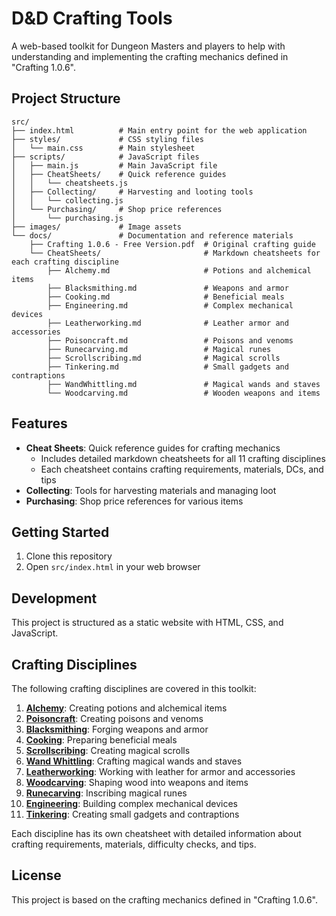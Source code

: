 # D&D Crafting Tools

A web-based toolkit for Dungeon Masters and players to help with understanding and implementing the crafting mechanics defined in "Crafting 1.0.6".

## Project Structure

```
src/
├── index.html          # Main entry point for the web application
├── styles/             # CSS styling files
│   └── main.css        # Main stylesheet
├── scripts/            # JavaScript files
│   ├── main.js         # Main JavaScript file
│   ├── CheatSheets/    # Quick reference guides
│   │   └── cheatsheets.js
│   ├── Collecting/     # Harvesting and looting tools
│   │   └── collecting.js
│   └── Purchasing/     # Shop price references
│       └── purchasing.js
├── images/             # Image assets
└── docs/               # Documentation and reference materials
    ├── Crafting 1.0.6 - Free Version.pdf  # Original crafting guide
    └── CheatSheets/                       # Markdown cheatsheets for each crafting discipline
        ├── Alchemy.md                     # Potions and alchemical items
        ├── Blacksmithing.md               # Weapons and armor
        ├── Cooking.md                     # Beneficial meals
        ├── Engineering.md                 # Complex mechanical devices
        ├── Leatherworking.md              # Leather armor and accessories
        ├── Poisoncraft.md                 # Poisons and venoms
        ├── Runecarving.md                 # Magical runes
        ├── Scrollscribing.md              # Magical scrolls
        ├── Tinkering.md                   # Small gadgets and contraptions
        ├── WandWhittling.md               # Magical wands and staves
        └── Woodcarving.md                 # Wooden weapons and items
```

## Features

- **Cheat Sheets**: Quick reference guides for crafting mechanics
  - Includes detailed markdown cheatsheets for all 11 crafting disciplines
  - Each cheatsheet contains crafting requirements, materials, DCs, and tips
- **Collecting**: Tools for harvesting materials and managing loot
- **Purchasing**: Shop price references for various items

## Getting Started

1. Clone this repository
2. Open `src/index.html` in your web browser

## Development

This project is structured as a static website with HTML, CSS, and JavaScript.

## Crafting Disciplines

The following crafting disciplines are covered in this toolkit:

1. **[Alchemy](src/docs/CheatSheets/Alchemy.md)**: Creating potions and alchemical items
2. **[Poisoncraft](src/docs/CheatSheets/Poisoncraft.md)**: Creating poisons and venoms
3. **[Blacksmithing](src/docs/CheatSheets/Blacksmithing.md)**: Forging weapons and armor
4. **[Cooking](src/docs/CheatSheets/Cooking.md)**: Preparing beneficial meals
5. **[Scrollscribing](src/docs/CheatSheets/Scrollscribing.md)**: Creating magical scrolls
6. **[Wand Whittling](src/docs/CheatSheets/WandWhittling.md)**: Crafting magical wands and staves
7. **[Leatherworking](src/docs/CheatSheets/Leatherworking.md)**: Working with leather for armor and accessories
8. **[Woodcarving](src/docs/CheatSheets/Woodcarving.md)**: Shaping wood into weapons and items
9. **[Runecarving](src/docs/CheatSheets/Runecarving.md)**: Inscribing magical runes
10. **[Engineering](src/docs/CheatSheets/Engineering.md)**: Building complex mechanical devices
11. **[Tinkering](src/docs/CheatSheets/Tinkering.md)**: Creating small gadgets and contraptions

Each discipline has its own cheatsheet with detailed information about crafting requirements, materials, difficulty checks, and tips.

## License

This project is based on the crafting mechanics defined in "Crafting 1.0.6".
